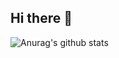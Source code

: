 ## Hi there 👋


![Anurag's github stats](https://github-readme-stats.vercel.app/api?JIW0Ozip=JIW0Ozip)


<!--
**JIW0Ozip/JIW0Ozip** is a ✨ _special_ ✨ repository because its `README.md` (this file) appears on your GitHub profile.

Here are some ideas to get you started:

- 🔭 I’m currently working on ...
- 🌱 I’m currently learning ...
- 👯 I’m looking to collaborate on ...
- 🤔 I’m looking for help with ...
- 💬 Ask me about ...
- 📫 How to reach me: ...
- 😄 Pronouns: ...
- ⚡ Fun fact: ...
-->

